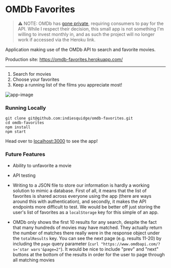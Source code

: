 # OMDb Favorites

> ⚠️ NOTE: OMDb has [gone private](https://www.patreon.com/posts/api-is-going-10743518), requiring consumers to pay for the API. While I
> respect their decision, this small app is not something I'm willing to invest
> monthly in, and as such the project will no longer work if accessed via the
> Heroku link.

Application making use of the OMDb API to search and favorite movies.

Production site: https://omdb-favorites.herokuapp.com/

---

1. Search for movies
2. Choose your favorites
3. Keep a running list of the films you appreciate most!

![app-image](http://i.imgur.com/QJSvQS9.png)

### Running Locally

```
git clone git@github.com:indiesquidge/omdb-favorites.git
cd omdb-favorites
npm install
npm start
```

Head over to [localhost:3000](http://localhost:3000/) to see the app!

### Future Features

- Ability to unfavorite a movie

- API testing

- Writing to a JSON file to store our information is hardly a working solution
    to mimic a database. First of all, it means that the list of favorites is
    shared across everyone using the app (there are ways around this with
    authentication), and secondly, it makes the API endpoints more difficult to
    test. We would be better off just storing the user's list of favorites as a
    `localStorage` key for this simple of an app.

- OMDb only shows the first 10 results for any search, despite the fact that
    many hundreds of movies may have matched. They actually return the number of
    matches there really were in the response object under the `totalResults`
    key. You can see the next page (e.g. results 11-20) by including the `page`
    query parameter (`curl "https://www.omdbapi.com/?s='star wars'&page=2"`). It would
    be nice to include "prev" and "next" buttons at the bottom of the results in
    order for the user to page through all matching movies
